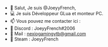 - 👋 Salut, Je suis @JoeyyFrench,
- 💻 Je suis Développeur GLua et monteur PC.
- 📫 Vous pouvez me contacter ici :
- 📱 Discord : JoeyyFrench#2006
- 📧 Mail : nexiogamingytb@gmail.com
- 🔫 Steam : JoeyyFrench
